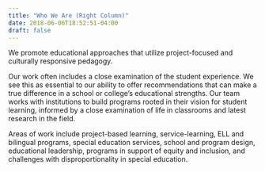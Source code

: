 ```yaml
---
title: "Who We Are (Right Column)"
date: 2018-06-06T18:52:51-04:00
draft: false
---
```


We promote educational approaches that utilize project-focused and culturally responsive pedagogy.

Our work often includes a close examination of the student experience. We see this as essential to our ability to offer recommendations that can make a true difference in a school or college’s educational strengths. Our team works with institutions to build programs rooted in their vision for student learning, informed by a close examination of life in classrooms and latest research in the field.

Areas of work include project-based learning, service-learning, ELL and bilingual programs, special education services, school and program design, educational leadership, programs in support of equity and inclusion, and challenges with disproportionality in special education.
